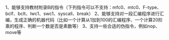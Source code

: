 1、能够支持教材附录B的指令（下列指令可以不支持：mfc0、mtc0、F-type、bclf、bclt、lwc1、swc1、syscall、break）
2、能够支持对一段汇编程序进行汇编，生成正确的机器代码（比如一个计算从1加到100的汇编程序、一个计算20阶乘的程序、判断一个数是否是素数等）
3、支持一些合适的伪指令，例如nop、move等
